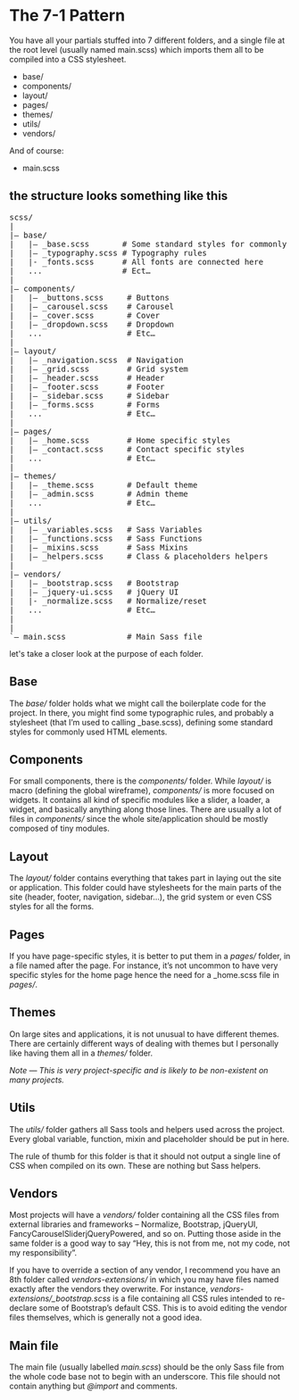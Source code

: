 <h1>The 7-1 Pattern</h1>
<p>You have all your partials stuffed into 7 different folders, and a single file at the root level (usually named main.scss) which imports them all to be compiled into a CSS stylesheet.<p>
<ul>
   <li>base/</li>
   <li>components/</li>
   <li>layout/</li>
   <li>pages/</li>
   <li>themes/</li>
   <li>utils/</li>
   <li>vendors/</li>
</ul>
<p>And of course:</p>
<ul>
   <li>main.scss</li>
</ul>

<h2>the structure looks something like this</h2>

<pre>
scss/
|
|– base/
|   |– _base.scss       # Some standard styles for commonly used HTML elements
|   |– _typography.scss # Typography rules
|   |- _fonts.scss      # All fonts are connected here
|   ...                 # Ect…
|
|– components/
|   |– _buttons.scss     # Buttons
|   |– _carousel.scss    # Carousel
|   |– _cover.scss       # Cover
|   |– _dropdown.scss    # Dropdown
|   ...                  # Etc…
|
|– layout/
|   |– _navigation.scss  # Navigation
|   |– _grid.scss        # Grid system
|   |– _header.scss      # Header
|   |– _footer.scss      # Footer
|   |– _sidebar.scss     # Sidebar
|   |– _forms.scss       # Forms
|   ...                  # Etc…
|
|– pages/
|   |– _home.scss        # Home specific styles
|   |– _contact.scss     # Contact specific styles
|   ...                  # Etc…
|
|– themes/
|   |– _theme.scss       # Default theme
|   |– _admin.scss       # Admin theme
|   ...                  # Etc…
|
|– utils/
|   |– _variables.scss   # Sass Variables
|   |– _functions.scss   # Sass Functions
|   |– _mixins.scss      # Sass Mixins
|   |– _helpers.scss     # Class & placeholders helpers
|
|– vendors/
|   |– _bootstrap.scss   # Bootstrap
|   |– _jquery-ui.scss   # jQuery UI
|   |- _normalize.scss   # Normalize/reset
|   ...                  # Etc…
|
|
`– main.scss             # Main Sass file
</pre>

<p>let's take a closer look at the purpose of each folder.</p>

<h2>Base</h2>
<p>The <em>base/</em> folder holds what we might call the boilerplate code for the project. In there, you might find some typographic rules, and probably a stylesheet (that I’m used to calling _base.scss), defining some standard styles for commonly used HTML elements.</p>

<h2>Components</h2>
<p>For small components, there is the <em>components/</em> folder. While <em>layout/</em> is macro (defining the global wireframe), <em>components/</em> is more focused on widgets. It contains all kind of specific modules like a slider, a loader, a widget, and basically anything along those lines. There are usually a lot of files in <em>components/</em> since the whole site/application should be mostly composed of tiny modules.</p>

<h2>Layout</h2>
<p>The <em>layout/</em> folder contains everything that takes part in laying out the site or application. This folder could have stylesheets for the main parts of the site (header, footer, navigation, sidebar…), the grid system or even CSS styles for all the forms.</p>

<h2>Pages</h2>
<p>If you have page-specific styles, it is better to put them in a <em>pages/</em> folder, in a file named after the page. For instance, it’s not uncommon to have very specific styles for the home page hence the need for a _home.scss file in <em>pages/</em>.</p>

<h2>Themes</h2>
<p>On large sites and applications, it is not unusual to have different themes. There are certainly different ways of dealing with themes but I personally like having them all in a <em>themes/</em> folder.</p>
<p><i>Note — This is very project-specific and is likely to be non-existent on many projects.</i></p>

<h2>Utils</h2>
<p>The <em>utils/</em> folder gathers all Sass tools and helpers used across the project. Every global variable, function, mixin and placeholder should be put in here.</p>
<p>The rule of thumb for this folder is that it should not output a single line of CSS when compiled on its own. These are nothing but Sass helpers.</p>

<h2>Vendors</h2>
<p>Most projects will have a <em>vendors/</em> folder containing all the CSS files from external libraries and frameworks – Normalize, Bootstrap, jQueryUI, FancyCarouselSliderjQueryPowered, and so on. Putting those aside in the same folder is a good way to say “Hey, this is not from me, not my code, not my responsibility”.</p>
<p>If you have to override a section of any vendor, I recommend you have an 8th folder called <em>vendors-extensions/</em> in which you may have files named exactly after the vendors they overwrite. For instance, <em>vendors-extensions/_bootstrap.scss</em> is a file containing all CSS rules intended to re-declare some of Bootstrap’s default CSS. This is to avoid editing the vendor files themselves, which is generally not a good idea.</p>

<h2>Main file</h2>
<p>The main file (usually labelled <em>main.scss</em>) should be the only Sass file from the whole code base not to begin with an underscore. This file should not contain anything but <i>@import</i> and comments.</p>

